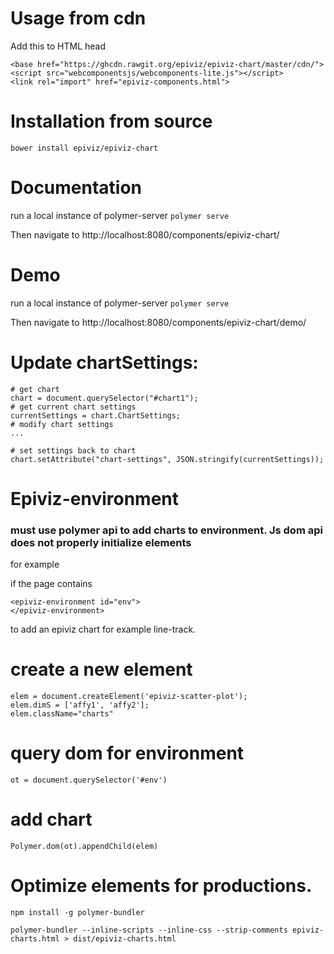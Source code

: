 # Usage from cdn

Add this to HTML head

    <base href="https://ghcdn.rawgit.org/epiviz/epiviz-chart/master/cdn/">
    <script src="webcomponentsjs/webcomponents-lite.js"></script>
    <link rel="import" href="epiviz-components.html">

# Installation from source

`bower install epiviz/epiviz-chart`

# Documentation

run a local instance of polymer-server
`polymer serve`

Then navigate to http://localhost:8080/components/epiviz-chart/

# Demo

run a local instance of polymer-server
`polymer serve`

Then navigate to http://localhost:8080/components/epiviz-chart/demo/


# Update chartSettings:

```
# get chart
chart = document.querySelector("#chart1");
# get current chart settings
currentSettings = chart.ChartSettings;
# modify chart settings
...

# set settings back to chart
chart.setAttribute("chart-settings", JSON.stringify(currentSettings));
```

# Epiviz-environment

### must use polymer api to add charts to environment. Js dom api does not properly initialize elements

for example

if the page contains

```
<epiviz-environment id="env">
</epiviz-environment>
```

to add an epiviz chart for example line-track.

# create a new element
```
elem = document.createElement('epiviz-scatter-plot'); 
elem.dimS = ['affy1', 'affy2']; 
elem.className="charts"
```

# query dom for environment
`ot = document.querySelector('#env')`

# add chart
`Polymer.dom(ot).appendChild(elem)`


# Optimize elements for productions. 
```
npm install -g polymer-bundler

polymer-bundler --inline-scripts --inline-css --strip-comments epiviz-charts.html > dist/epiviz-charts.html
```



